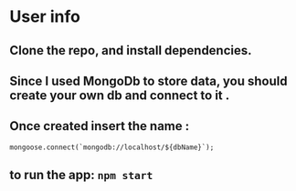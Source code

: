 # User info


## Clone the repo, and install dependencies.
## Since I used MongoDb to store data, you should create your own db and connect to it . 
## Once created insert the name : 
```
mongoose.connect(`mongodb://localhost/${dbName}`);

```
## to run the app: ```npm start```